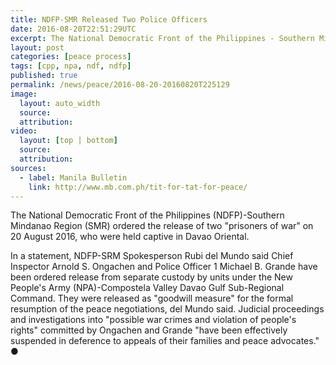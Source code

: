 ```yaml
---
title: NDFP-SMR Released Two Police Officers
date: 2016-08-20T22:51:29UTC
excerpt: The National Democratic Front of the Philippines - Southern Mindanao Region ordered the release of two "prisoners of war" on 20 August 2016 as "goodwill measure" for the formal resumption of the peace negotiations.
layout: post
categories: [peace process]
tags: [cpp, npa, ndf, ndfp]
published: true
permalink: /news/peace/2016-08-20-20160820T225129
image:
  layout: auto_width
  source: 
  attribution: 
video:
  layout: [top | bottom]
  source: 
  attribution: 
sources:
  - label: Manila Bulletin
    link: http://www.mb.com.ph/tit-for-tat-for-peace/
---
```


The National Democratic Front of the Philippines (NDFP)-Southern Mindanao Region (SMR) ordered the release of two "prisoners of war" on 20 August 2016, who were held captive in Davao Oriental.

In a statement, NDFP-SRM Spokesperson Rubi del Mundo said Chief Inspector Arnold S. Ongachen and Police Officer 1 Michael B. Grande have been ordered release from separate custody by units under the New People's Army (NPA)-Compostela Valley Davao Gulf Sub-Regional Command.
They were released as "goodwill measure" for the formal resumption of the peace negotiations, del Mundo said.
Judicial proceedings and investigations into "possible war crimes and violation of people's rights" committed by Ongachen and Grande "have been effectively suspended in deference to appeals of their families and peace advocates."
&#x25cf;
